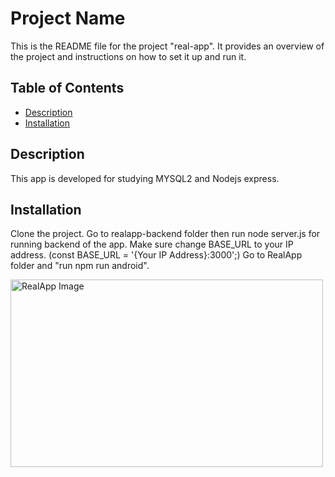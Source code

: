 # Project Name

This is the README file for the project "real-app". It provides an overview of the project and instructions on how to set it up and run it.

## Table of Contents

- [Description](#description)
- [Installation](#installation)

## Description

This app is developed for studying MYSQL2 and Nodejs express.

## Installation

Clone the project.
Go to realapp-backend folder then run node server.js for running backend of the app. Make sure change BASE_URL to your IP address. (const BASE_URL = '{Your IP Address}:3000';)
Go to RealApp folder and "run npm run android".

<img src="RealApp_image.png" alt="RealApp Image" width="500" height="300"/>
